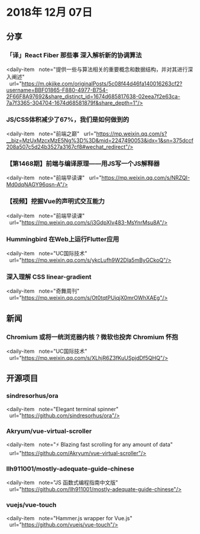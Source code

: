 # 2018年 12月 07日

## 分享

### 「译」React Fiber 那些事 深入解析新的协调算法

<daily-item
  note="提供一些与算法相关的重要概念和数据结构，并对其进行深入阐述"
  url="https://m.okjike.com/originalPosts/5c08f44d46fa140016263cf2?username=BBF01865-F880-4977-B754-2F66F8A97692&share_distinct_id=1674d685817638-02eea7f2e63ca-7a7f3365-304704-1674d68581879f&share_depth=1"/>

### JS/CSS体积减少了67%，我们是如何做到的

<daily-item
  note="前端之巅"
  url="https://mp.weixin.qq.com/s?__biz=MzUxMzcxMzE5Ng%3D%3D&mid=2247490053&idx=1&sn=375dccf208a507c5d24b3527a3167cf8#wechat_redirect"/>

### 【第1468期】前端与编译原理——用JS写一个JS解释器

<daily-item
  note="前端早读课"
  url="https://mp.weixin.qq.com/s/NRZQI-Md0dqNAGY96qsn-A"/>

### 【视频】挖掘Vue的声明式交互能力

<daily-item
  note="前端早读课"
  url="https://mp.weixin.qq.com/s/j3GdpXIv483-MsYnrMsu8A"/>

### Hummingbird 在Web上运行Flutter应用

<daily-item
  note="UC国际技术"
  url="https://mp.weixin.qq.com/s/ykcLufh9W2DIa5mByGCkoQ"/>

### 深入理解 CSS linear-gradient

<daily-item
  note="奇舞周刊"
  url="https://mp.weixin.qq.com/s/Ot0tqtPUiqjX0mrOWhXAEg"/>

## 新闻

### Chromium 或将一统浏览器内核？微软也投奔 Chromium 怀抱

<daily-item
  note="UC国际技术"
  url="https://mp.weixin.qq.com/s/XLhjR6Z3fKuUSpjdDf5QHQ"/>

## 开源项目

### sindresorhus/ora

<daily-item
  note="Elegant terminal spinner"
  url="https://github.com/sindresorhus/ora"/>

### Akryum/vue-virtual-scroller

<daily-item
  note="⚡️ Blazing fast scrolling for any amount of data"
  url="https://github.com/Akryum/vue-virtual-scroller"/>

### llh911001/mostly-adequate-guide-chinese

<daily-item
  note="JS 函数式编程指南中文版"
  url="https://github.com/llh911001/mostly-adequate-guide-chinese"/>

### vuejs/vue-touch

<daily-item
  note="Hammer.js wrapper for Vue.js"
  url="https://github.com/vuejs/vue-touch"/>

<daily-footer/>